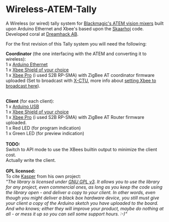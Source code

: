 Wireless-ATEM-Tally
===================

A Wireless (or wired) tally system for <a href="http://www.blackmagicdesign.com/products/atem/">Blackmagic's ATEM vision mixers</a> built upon Arduino Ethernet and Xbee's based upon the <a href="http://skaarhoj.com/">Skaarhoj</a> code. Developed coral at <a href="http://dreamhack.se">Dreamhack AB</a>.

For the first revision of this Tally system you will need the following:

<b>Coordinator</b> (the one interfacing with the ATEM and converting it to wireless):<br />
1 x <a href="http://arduino.cc/en/Main/ArduinoBoardEthernet">Arduino Ethernet</a><br />
1 x <a href="http://arduino.cc/en/Main/ArduinoWirelessProtoShield">Xbee Shield of your choice</a><br />
1 x <a href="http://www.digi.com/products/wireless-wired-embedded-solutions/zigbee-rf-modules/zigbee-mesh-module/xbee-zb-module#overview">Xbee Pro</a> (i used S2B RP-SMA) with ZigBee AT coordinator firmware uploaded (Set to broadcast with <a href="http://www.digi.com/support/productdetail?pid=3352">X-CTU</a>, more info about <a href="https://sites.google.com/site/xbeetutorial/xbee-introduction/zigbee_setup">setting Xbee to broadcast here</a>).<br />

<br />
<b>Client</b> (for each client):<br />
1 x <a href="http://arduino.cc/en/Main/ArduinoBoardUno">Arduino USB</a><br />
1 x <a href="http://arduino.cc/en/Main/ArduinoWirelessProtoShield">Xbee Shield of your choice</a><br />
1 x <a href="http://www.digi.com/products/wireless-wired-embedded-solutions/zigbee-rf-modules/zigbee-mesh-module/xbee-zb-module#overview">Xbee Pro</a> (i used S2B RP-SMA) with ZigBee AT Router firmware uploaded.<br />
1 x Red LED (for program indication)<br />
1 x Green LED (for preview indication)<br />
<br />
<b>TODO:</b><br />
Switch to API mode to use the XBees builtin output to minimize the client cost.<br />
Actually write the client.
<br /><br />
<b>GPL licensed:</b><br />
To cite <a href="https://github.com/kasperskaarhoj/Arduino-Library-for-ATEM-Switchers">Kasper</a> from his own project: <br />
<i>"The library is licensed under <a href="http://www.gnu.org/licenses/gpl.html">GNU GPL v3</a>. It allows you to use the library for any project, even commercial ones, as long as you keep the code using the library open - and deliver a copy to your client. In other words, even though you might deliver a black box hardware device, you still must give your client a copy of the Arduino sketch you have uploaded to the board. And who knows; either they will improve your product, maybe do nothing at all - or mess it up so you can sell some support hours. :-)"</i><br />
